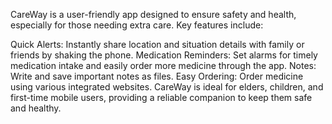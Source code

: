 CareWay is a user-friendly app designed to ensure safety and health, especially for those needing extra care. Key features include:

Quick Alerts: Instantly share location and situation details with family or friends by shaking the phone.
Medication Reminders: Set alarms for timely medication intake and easily order more medicine through the app.
Notes: Write and save important notes as files.
Easy Ordering: Order medicine using various integrated websites.
CareWay is ideal for elders, children, and first-time mobile users, providing a reliable companion to keep them safe and healthy.

